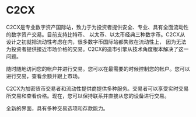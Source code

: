# 

# C2CX

C2CX是专业数字资产国际站，致力于为投资者提供安全、专业、具有全面流动性的数字资产交易。目前支持比特币、 以太币、以太币经典三种数字币。C2CX从设计之初就把流动性考虑在内，很多数字币国际站都失败在流动性上， 因为无法为投资者提供接近市场价格的交易。C2CX的造市引擎从技术角度根本解决了这一问题。

‎随时随地访问您的帐户并进行交易。您可以在最需要的时候控制您的帐户。您可以进行交易，查看余额并跟上市场。‎

‎C2CX为加密货币交易者和流动性提供商提供多种服务。交易者可以享受实时交易所交易和查看价格。现在，您可以保持联系并直接从您的设备进行交易。‎

‎全新的界面，具有多种交易选项和存款能力。‎

